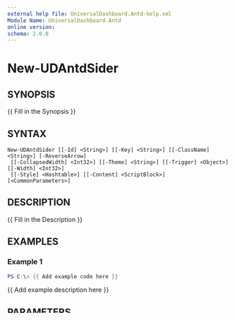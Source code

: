 ```yaml
---
external help file: UniversalDashboard.Antd-help.xml
Module Name: UniversalDashboard.Antd
online version:
schema: 2.0.0
---
```


# New-UDAntdSider

## SYNOPSIS
{{ Fill in the Synopsis }}

## SYNTAX

```
New-UDAntdSider [[-Id] <String>] [[-Key] <String>] [[-ClassName] <String>] [-ReverseArrow]
 [[-CollapsedWidth] <Int32>] [[-Theme] <String>] [[-Trigger] <Object>] [[-Width] <Int32>]
 [[-Style] <Hashtable>] [[-Content] <ScriptBlock>] [<CommonParameters>]
```

## DESCRIPTION
{{ Fill in the Description }}

## EXAMPLES

### Example 1
```powershell
PS C:\> {{ Add example code here }}
```

{{ Add example description here }}

## PARAMETERS

### -ClassName
A class name for the control use this to style the control using UDTheme.

```yaml
Type: String
Parameter Sets: (All)
Aliases:

Required: False
Position: 2
Default value: None
Accept pipeline input: False
Accept wildcard characters: False
```

### -CollapsedWidth
width of the collapsed sidebar, by setting to 0 a special trigger will appear

```yaml
Type: Int32
Parameter Sets: (All)
Aliases:

Required: False
Position: 3
Default value: None
Accept pipeline input: False
Accept wildcard characters: False
```

### -Content
SideBar content it usally a menu componen.

```yaml
Type: ScriptBlock
Parameter Sets: (All)
Aliases:

Required: False
Position: 8
Default value: None
Accept pipeline input: False
Accept wildcard characters: False
```

### -Id
The id of the control if not specified it will auto generate a guid.

```yaml
Type: String
Parameter Sets: (All)
Aliases:

Required: False
Position: 0
Default value: None
Accept pipeline input: False
Accept wildcard characters: False
```

### -Key
The id of the control if not specified it will auto generate a guid.

```yaml
Type: String
Parameter Sets: (All)
Aliases:

Required: False
Position: 1
Default value: None
Accept pipeline input: False
Accept wildcard characters: False
```

### -ReverseArrow
reverse direction of arrow, for a sider that expands from the right

```yaml
Type: SwitchParameter
Parameter Sets: (All)
Aliases:

Required: False
Position: Named
Default value: None
Accept pipeline input: False
Accept wildcard characters: False
```

### -Style
Callback function that is fired when the user changes the slider's value.

```yaml
Type: Hashtable
Parameter Sets: (All)
Aliases:

Required: False
Position: 7
Default value: None
Accept pipeline input: False
Accept wildcard characters: False
```

### -Theme
color theme of the sidebar.

```yaml
Type: String
Parameter Sets: (All)
Aliases:
Accepted values: light, dark

Required: False
Position: 4
Default value: None
Accept pipeline input: False
Accept wildcard characters: False
```

### -Trigger
specify the customized trigger, set to null to hide the trigger

```yaml
Type: Object
Parameter Sets: (All)
Aliases:

Required: False
Position: 5
Default value: None
Accept pipeline input: False
Accept wildcard characters: False
```

### -Width
width of the sidebar.

```yaml
Type: Int32
Parameter Sets: (All)
Aliases:

Required: False
Position: 6
Default value: None
Accept pipeline input: False
Accept wildcard characters: False
```

### CommonParameters
This cmdlet supports the common parameters: -Debug, -ErrorAction, -ErrorVariable, -InformationAction, -InformationVariable, -OutVariable, -OutBuffer, -PipelineVariable, -Verbose, -WarningAction, and -WarningVariable. For more information, see [about_CommonParameters](http://go.microsoft.com/fwlink/?LinkID=113216).

## INPUTS

### None

## OUTPUTS

### UDAntd.Sider

## NOTES

## RELATED LINKS
